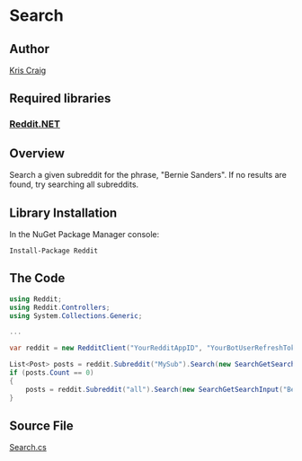 # Search

## Author

[Kris Craig](../../../docs/contributors/Kris%20Craig.md)

## Required libraries

### [Reddit.NET](https://github.com/sirkris/Reddit.NET)

## Overview

Search a given subreddit for the phrase, "Bernie Sanders".  If no results are found, try searching all subreddits.

## Library Installation

In the NuGet Package Manager console:

    Install-Package Reddit

## The Code

```c#
using Reddit;
using Reddit.Controllers;
using System.Collections.Generic;

...

var reddit = new RedditClient("YourRedditAppID", "YourBotUserRefreshToken");

List<Post> posts = reddit.Subreddit("MySub").Search(new SearchGetSearchInput("Bernie Sanders"));  // Search r/MySub
if (posts.Count == 0)
{
    posts = reddit.Subreddit("all").Search(new SearchGetSearchInput("Bernie Sanders"));  // Search r/all
}
```

## Source File

[Search.cs](src/Search.cs)

